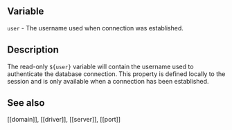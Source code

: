 ## Variable

   `user` - The username used when connection was established.

## Description

   The read-only `${user}` variable will contain the username used
   to authenticate the database connection. This property is
   defined locally to the session and is only available when a connection
   has been established.
   
## See also

   [[domain]], [[driver]], [[server]], [[port]]
